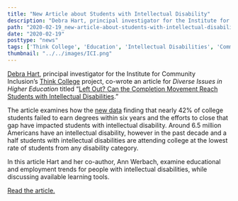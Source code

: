 ```yaml
---
title: "New Article about Students with Intellectual Disability"
description: "Debra Hart, principal investigator for the Institute for Community Inclusion’s Think College project, co-wrote an article for _Diverse Issues in Higher Education_ titled 'Left Out? Can the Completion Movement Reach Students with Intellectual Disabilities'"
path: "2020-02-19_new-article-about-students-with-intellectual-disability"
date: "2020-02-19"
posttype: "news"
tags: ['Think College', 'Education', 'Intellectual Disabilities', 'Community Inclusion', 'Debra Hart']
thumbnail: "../../images/ICI.png"
---
```


[Debra Hart](https://thinkcollege.net/authors/hart), principal investigator for the Institute for Community Inclusion’s [Think College](http://www.thinkcollege.net/) project, co-wrote an article for _Diverse Issues in Higher Education_ titled “[Left Out? Can the Completion Movement Reach Students with Intellectual Disabilities](https://diverseeducation.com/article/165667/).”

The article examines how the [new data](https://nscresearchcenter.org/signaturereport16/) finding that nearly 42% of college students failed to earn degrees within six years and the efforts to close that gap have impacted students with intellectual disability. Around 6.5 million Americans have an intellectual disability, however in the past decade and a half students with intellectual disabilities are attending college at the lowest rate of students from any disability category.

In this article Hart and her co-author, Ann Werbach, examine educational and employment trends for people with intellectual disabilities, while discussing available learning tools.

[Read the article.](https://diverseeducation.com/article/165667/)
